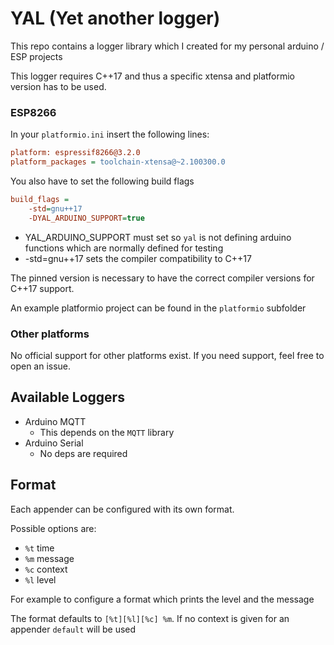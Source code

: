 # YAL (Yet another logger)

This repo contains a logger library which I created for my personal arduino / ESP projects

This logger requires C++17 and thus a specific xtensa and platformio
version has to be used.

### ESP8266
In your `platformio.ini` insert the following lines: 
```ini
platform: espressif8266@3.2.0
platform_packages = toolchain-xtensa@~2.100300.0
```

You also have to set the following build flags
```ini
build_flags =
    -std=gnu++17
    -DYAL_ARDUINO_SUPPORT=true
```
* YAL_ARDUINO_SUPPORT must set so `yal` is not defining arduino functions 
  which are normally defined for testing
* -std=gnu++17 sets the compiler compatibility to C++17

The pinned version is necessary to have the correct compiler versions 
for C++17 support.

An example platformio project can be found in the `platformio` subfolder

### Other platforms
No official support for other platforms exist. 
If you need support, feel free to open an issue.

## Available Loggers 
* Arduino MQTT
  * This depends on the `MQTT` library 
* Arduino Serial
  * No deps are required

## Format
Each appender can be configured with its own format.

Possible options are:
 * `%t` time
 * `%m` message
 * `%c` context
 * `%l` level

For example to configure a format which prints the level and the message

The format defaults to `[%t][%l][%c] %m`.
If no context is given for an appender `default` will be used
